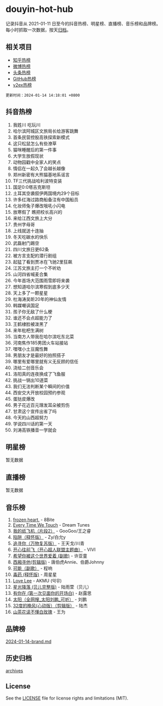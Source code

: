 # douyin-hot-hub

记录抖音从 2021-01-11 日至今的抖音热榜、明星榜、直播榜、音乐榜和品牌榜。每小时抓取一次数据，按天[归档](archives)。

## 相关项目

- [知乎热榜](https://github.com/lonnyzhang423/zhihu-hot-hub)
- [微博热榜](https://github.com/lonnyzhang423/weibo-hot-hub)
- [头条热榜](https://github.com/lonnyzhang423/toutiao-hot-hub)
- [GitHub热榜](https://github.com/lonnyzhang423/github-hot-hub)
- [v2ex热榜](https://github.com/lonnyzhang423/v2ex-hot-hub)


`更新时间：2024-01-14 14:18:01 +0800`

## 抖音热榜

1. 我姓川 吃玩川
1. 哈尔滨阿城区文旅局长给游客跳舞
1. 首条民营控股高铁探索新模式
1. 这只松鼠怎么有些潦草
1. 猫咪睡醒后的第一件事
1. 大学生放假现状
1. 动物园戳中全家人的笑点
1. 情侣在一起久了会越长越像
1. 郑州新密有大熊猫基地系谣言
1. TF三代挑战哈利波特变装
1. 国足0:0塔吉克斯坦
1. 土耳其空袭叙伊两国境内29个目标
1. 许多红海过路商船备注有中国船员
1. 化妆师兔子爆改哦吼小闪电
1. 放寒假了 瞧把校长高兴的
1. 来给江西文旅上大分
1. 贵州字母哥
1. 上线就送十连抽
1. 冬天吃碳水的快乐
1. 武磊射门踢空
1. 四川文旅日更62条
1. 被方言支配的潜行剧组
1. 起猛了看到贾冰在飞驰2里狂飙
1. 江苏文旅主打一个不听劝
1. 山河四省喊麦合集
1. 今年首场大范围雨雪即将来袭
1. 想知道哈尔滨寒假到底多少天
1. 天上多了一颗星星
1. 杜海涛吴昕20年的神仙友情
1. 韩媒嘲讽国足
1. 孩子你无敌了什么梗
1. 谁还不会点超能力了
1. 王鹤棣脸被泼黑了
1. 来年枇杷生满树
1. 当南方人带我在哈尔滨吃东北菜
1. 河南焦作185男团火车站接站
1. 嘿嘿小土豆魔性舞
1. 男朋友才是最好的拍照搭子
1. 哪里有爱哪里就有义无反顾的信任
1. 浇给二创音乐会
1. 洛阳真的连夜换成了飞鱼服
1. 挑战一锅出10道菜
1. 我们无法判断某个瞬间的价值
1. 西安交大开放校园预约参观
1. 蛋挞皮爆改
1. 男子花近百元理发耳朵被剪伤
1. 甘肃这个宣传出省了吗
1. 今天的山西超努力
1. 学说四川话的第一天
1. 刘涛高铁播音一学就会

## 明星榜

暂无数据

## 直播榜

暂无数据

## 音乐榜

1. [frozen heart.](https://sf86-cdn-tos.douyinstatic.com/obj/tos-cn-ve-2774/oIIWJfyjIACZA9zQMtnJ6hQQhFC4vhCupoRBsO) - 8Bite
1. [Every Time We Touch](https://sf86-cdn-tos.douyinstatic.com/obj/tos-cn-ve-2774/ogN6lUKQeBBfEVhIOMikG1CcJjugxk1tztZyhP) - Dream Tunes
1. [我的纸飞机（片段2）](https://sf86-cdn-tos.douyinstatic.com/obj/tos-cn-ve-2774/oM2ZrKcg2CD5AeRB2gkeXOFB1IxAGJdZPazYHf) - GooGoo/王之睿
1. [陷阱（释怀版）](https://sf86-cdn-tos.douyinstatic.com/obj/tos-cn-ve-2774/oE8C21LeZrzKLDFfQYgMzx4GAIHageG5IzayY7) - Zy/白允y
1. [追寻你（万物复苏版）](https://sf86-cdn-tos.douyinstatic.com/obj/tos-cn-ve-2774/oYeAZJsbjIDit9APmBg8u6uDUQnHmoCf3gbo74) - 王天戈/川青
1. [开心往前飞（开心超人联盟主题曲）](https://sf3-cdn-tos.douyinstatic.com/obj/tos-cn-ve-2774/9d8fb7c82cf1421fb93a9fe925275e0a) - VIVI
1. [希望你被这个世界爱着 (副歌)](https://sf86-cdn-tos.douyinstatic.com/obj/tos-cn-ve-2774/oUHCmWQfZlE3QQBKBeD8rCFLpJzPgCpImhsxMt) - 许亚童
1. [西厢寻他(剪辑版)](https://sf86-cdn-tos.douyinstatic.com/obj/tos-cn-ve-2774/oUsAVfAQKlRNxEv5qxvIB8o5qmIWUcXbzJKJhw) - 唐伯虎Annie、伯爵Johnny
1. [可能（副歌）](https://sf3-cdn-tos.douyinstatic.com/obj/tos-cn-ve-2774/cde1731888894259b333569393c2fb51) - 程响
1. [毒药 (释怀版)](https://sf86-cdn-tos.douyinstatic.com/obj/tos-cn-ve-2774/oYILMEAzspdZBIzy4frJNB8ZHPHWAhiwowd4Ad) - 周星星
1. [Love Lee](https://sf3-cdn-tos.douyinstatic.com/obj/tos-cn-ve-2774/o05GbkJGbCBTdDnMtB0fwOYgkeZp23vrWQDQBS) - AKMU (악뮤)
1. [星光降落 (贝儿完整版)](https://sf86-cdn-tos.douyinstatic.com/obj/tos-cn-ve-2774/okwB9hAwyAtsFFkFBzAX1hOOfQuIoMNs0W2Mwr) - 陆雨萱（贝儿）
1. [有你在 (第一次见面你的开场白)](https://sf86-cdn-tos.douyinstatic.com/obj/tos-cn-ve-2774/oAthrQ3ClJBfI57uBoFEgNDYtNCZ0TSYQQfxQ0) - 赵露思
1. [太阳（全网搜_太阳刘鹏_可听）](https://sf86-cdn-tos.douyinstatic.com/obj/tos-cn-ve-2774/ogWbyIQnlBFImVbeDocRdCIYtBHlbJXgfZMvgz) - 刘鹏
1. [32度的晚风(心动版）（剪辑版）](https://sf6-cdn-tos.douyinstatic.com/obj/tos-cn-ve-2774/owNyabsyWdzUulxhoJfK8IBXgp0UMQAHpvGh2B) - 陆杰
1. [山茶花读不懂白玫瑰](https://sf6-cdn-tos.douyinstatic.com/obj/tos-cn-ve-2774/osfn8B7DktrRHEPJgPCfDbw7QDQEkwC16BxZg9) - 王为

## 品牌榜

[2024-01-14-brand.md](archives/2024-01-14-brand.md)

## 历史归档

[archives](archives)

## License

See the [LICENSE](LICENSE) file for license rights and limitations (MIT).
